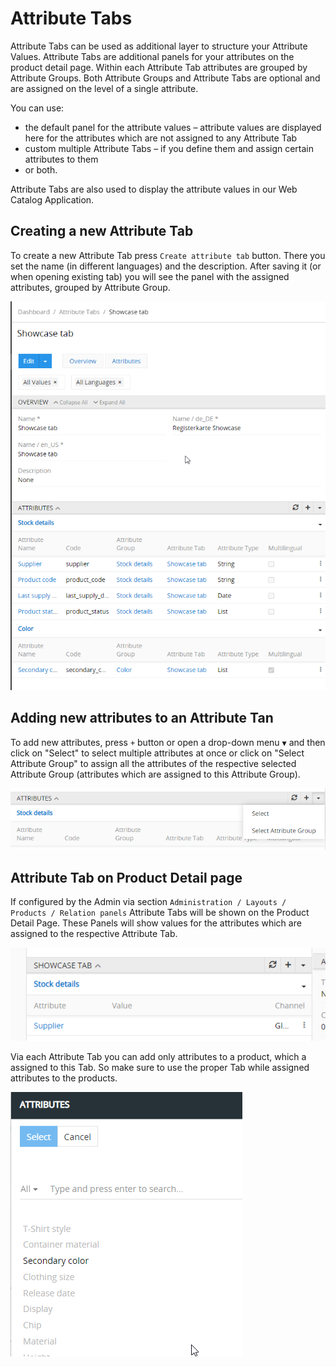# Attribute Tabs

Attribute Tabs can be used as additional layer to structure your Attribute Values. Attribute Tabs are additional panels for your attributes on the product detail page. Within each Attribute Tab attributes are grouped by Attribute Groups. Both Attribute Groups and Attribute Tabs are optional and are assigned on the level of a single attribute.

You can use: 
- the default panel for the attribute values – attribute values are displayed here for the attributes which are not assigned to any Attribute Tab
- custom multiple Attribute Tabs – if you define them and assign certain attributes to them
- or both.

Attribute Tabs are also used to display the attribute values in our Web Catalog Application.

## Creating a new Attribute Tab

To create a new Attribute Tab press `Create attribute tab` button. There you set the name (in different languages) and the description. After saving it (or when opening existing tab) you will see the panel with the assigned attributes, grouped by Attribute Group.

![discussion-button](../_assets/user-guide/attribute-tab/attribute-tab.png)

## Adding new attributes to an Attribute Tan

To add new attributes, press `+` button or open a drop-down menu `▼` and then click on "Select" to select multiple attributes at once or click on "Select Attribute Group" to assign all the attributes of the respective selected Attribute Group (attributes which are assigned to this Attribute Group).

![discussion-button](../_assets/user-guide/attribute-tab/attribute-tab-select.png)

## Attribute Tab on Product Detail page

If configured by the Admin via section `Administration / Layouts / Products / Relation panels` Attribute Tabs will be shown on the Product Detail Page. These Panels will show values for the attributes which are assigned to the respective Attribute Tab.

![discussion-button](../_assets/user-guide/attribute-tab/attribute-tab-viev.png)

Via each Attribute Tab you can add only attributes to a product, which a assigned to this Tab. So make sure to use the proper Tab while assigned attributes to the products.

![discussion-button](../_assets/user-guide/attribute-tab/attribute-tab-list.png)
